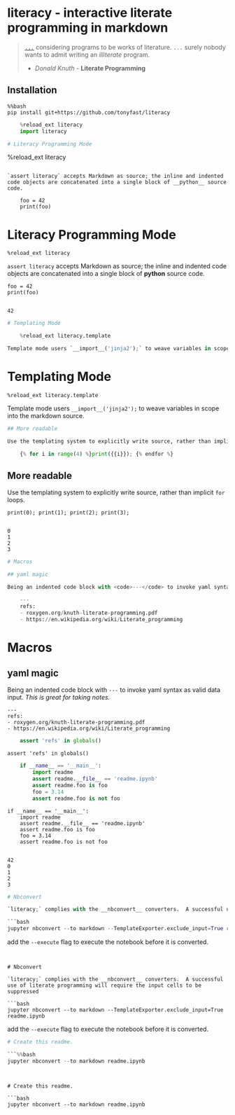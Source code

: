 
# __literacy__ - interactive literate programming in markdown

> [`...`](http://roxygen.org/knuth-literate-programming.pdf) considering programs to be works of literature. `...`  surely nobody wants to admit writing an _illiterate_ program.
> - _Donald Knuth_ - **Literate Programming** 

## Installation


    %%bash
    pip install git+https://github.com/tonyfast/literacy
    


```python
    %reload_ext literacy
    import literacy
```


```python
# Literacy Programming Mode

```
%reload_ext literacy
```

`assert literacy` accepts Markdown as source; the inline and indented code objects are concatenated into a single block of __python__ source code.

    foo = 42
    print(foo)
```


# Literacy Programming Mode

```
%reload_ext literacy
```

`assert literacy` accepts Markdown as source; the inline and indented code objects are concatenated into a single block of __python__ source code.

    foo = 42
    print(foo)


    42



```python
# Templating Mode

    %reload_ext literacy.template

Template mode users `__import__('jinja2');` to weave variables in scope into the markdown source.
```


# Templating Mode

    %reload_ext literacy.template

Template mode users `__import__('jinja2');` to weave variables in scope into the markdown source.



```python
## More readable

Use the templating system to explicitly write source, rather than implicit <code>for</code> loops.

    {% for i in range(4) %}print({{i}}); {% endfor %}
```


## More readable

Use the templating system to explicitly write source, rather than implicit <code>for</code> loops.

    print(0); print(1); print(2); print(3); 


    0
    1
    2
    3



```python
# Macros

## yaml magic

Being an indented code block with <code>---</code> to invoke yaml syntax as valid data input.  _This is great for taking notes._

    ---
    refs:
    - roxygen.org/knuth-literate-programming.pdf
    - https://en.wikipedia.org/wiki/Literate_programming
```


# Macros

## yaml magic

Being an indented code block with <code>---</code> to invoke yaml syntax as valid data input.  _This is great for taking notes._

    ---
    refs:
    - roxygen.org/knuth-literate-programming.pdf
    - https://en.wikipedia.org/wiki/Literate_programming



```python
    assert 'refs' in globals() 
```


    assert 'refs' in globals() 



```python
    if __name__ == '__main__':
        import readme
        assert readme.__file__ == 'readme.ipynb'
        assert readme.foo is foo
        foo = 3.14
        assert readme.foo is not foo
```


    if __name__ == '__main__':
        import readme
        assert readme.__file__ == 'readme.ipynb'
        assert readme.foo is foo
        foo = 3.14
        assert readme.foo is not foo


    42
    0
    1
    2
    3



```python
# Nbconvert

`literacy;` complies with the __nbconvert__ converters.  A successful use of literate programming will require the input cells to be suppressed

```bash
jupyter nbconvert --to markdown --TemplateExporter.exclude_input=True readme.ipynb
```

add the <code>--execute</code> flag to execute the notebook before it is converted.
```


# Nbconvert

`literacy;` complies with the __nbconvert__ converters.  A successful use of literate programming will require the input cells to be suppressed

```bash
jupyter nbconvert --to markdown --TemplateExporter.exclude_input=True readme.ipynb
```

add the <code>--execute</code> flag to execute the notebook before it is converted.



```python
# Create this readme.

```%%bash
jupyter nbconvert --to markdown readme.ipynb
```
```


# Create this readme.

```bash
jupyter nbconvert --to markdown readme.ipynb
```

